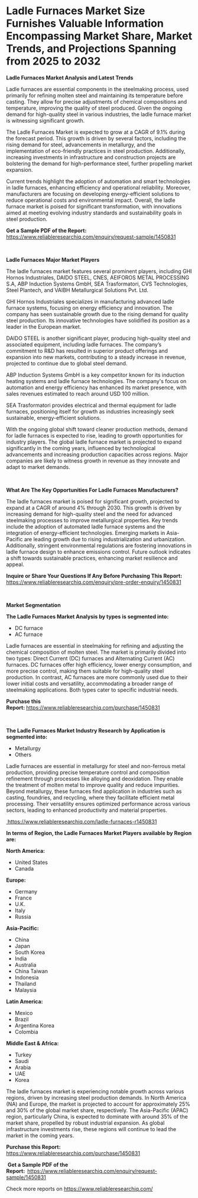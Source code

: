 <p><h1>Ladle Furnaces Market Size Furnishes Valuable Information Encompassing Market Share, Market Trends, and Projections Spanning from 2025 to 2032</h1></p><p><strong>Ladle Furnaces Market Analysis and Latest Trends</strong></p>
<p><p>Ladle furnaces are essential components in the steelmaking process, used primarily for refining molten steel and maintaining its temperature before casting. They allow for precise adjustments of chemical compositions and temperature, improving the quality of steel produced. Given the ongoing demand for high-quality steel in various industries, the ladle furnace market is witnessing significant growth.</p><p>The Ladle Furnaces Market is expected to grow at a CAGR of 9.1% during the forecast period. This growth is driven by several factors, including the rising demand for steel, advancements in metallurgy, and the implementation of eco-friendly practices in steel production. Additionally, increasing investments in infrastructure and construction projects are bolstering the demand for high-performance steel, further propelling market expansion.</p><p>Current trends highlight the adoption of automation and smart technologies in ladle furnaces, enhancing efficiency and operational reliability. Moreover, manufacturers are focusing on developing energy-efficient solutions to reduce operational costs and environmental impact. Overall, the ladle furnace market is poised for significant transformation, with innovations aimed at meeting evolving industry standards and sustainability goals in steel production.</p></p>
<p><strong>Get a Sample PDF of the Report:&nbsp;</strong> <a href="https://www.reliableresearchiq.com/enquiry/request-sample/1450831?utm_campaign=2459&utm_medium=2&utm_source=Github&utm_content=ia&utm_term=22022025&utm_id=ladle-furnaces">https://www.reliableresearchiq.com/enquiry/request-sample/1450831</a></p>
<p>&nbsp;</p>
<p><strong>Ladle Furnaces Major Market Players</strong></p>
<p><p>The ladle furnaces market features several prominent players, including GHI Hornos Industriales, DAIDO STEEL, CNES, AEIFOROS METAL PROCESSING S.A, ABP Induction Systems GmbH, SEA Trasformatori, CVS Technologies, Steel Plantech, and VAIBH Metallurgical Solutions Pvt. Ltd. </p><p>GHI Hornos Industriales specializes in manufacturing advanced ladle furnace systems, focusing on energy efficiency and innovation. The company has seen sustainable growth due to the rising demand for quality steel production. Its innovative technologies have solidified its position as a leader in the European market.</p><p>DAIDO STEEL is another significant player, producing high-quality steel and associated equipment, including ladle furnaces. The company’s commitment to R&D has resulted in superior product offerings and expansion into new markets, contributing to a steady increase in revenue, projected to continue due to global steel demand.</p><p>ABP Induction Systems GmbH is a key competitor known for its induction heating systems and ladle furnace technologies. The company's focus on automation and energy efficiency has enhanced its market presence, with sales revenues estimated to reach around USD 100 million. </p><p>SEA Trasformatori provides electrical and thermal equipment for ladle furnaces, positioning itself for growth as industries increasingly seek sustainable, energy-efficient solutions. </p><p>With the ongoing global shift toward cleaner production methods, demand for ladle furnaces is expected to rise, leading to growth opportunities for industry players. The global ladle furnace market is projected to expand significantly in the coming years, influenced by technological advancements and increasing production capacities across regions. Major companies are likely to witness growth in revenue as they innovate and adapt to market demands.</p></p>
<p>&nbsp;</p>
<p><strong>What Are The Key Opportunities For Ladle Furnaces Manufacturers?</strong></p>
<p><p>The ladle furnaces market is poised for significant growth, projected to expand at a CAGR of around 4% through 2030. This growth is driven by increasing demand for high-quality steel and the need for advanced steelmaking processes to improve metallurgical properties. Key trends include the adoption of automated ladle furnace systems and the integration of energy-efficient technologies. Emerging markets in Asia-Pacific are leading growth due to rising industrialization and urbanization. Additionally, stringent environmental regulations are fostering innovations in ladle furnace design to enhance emissions control. Future outlook indicates a shift towards sustainable practices, enhancing market resilience and appeal.</p></p>
<p><strong>Inquire or Share Your Questions If Any Before Purchasing This Report:</strong> <a href="https://www.reliableresearchiq.com/enquiry/pre-order-enquiry/1450831?utm_campaign=2459&utm_medium=2&utm_source=Github&utm_content=ia&utm_term=22022025&utm_id=ladle-furnaces">https://www.reliableresearchiq.com/enquiry/pre-order-enquiry/1450831</a></p>
<p>&nbsp;</p>
<p><strong>Market Segmentation</strong></p>
<p><strong>The Ladle Furnaces Market Analysis by types is segmented into:</strong></p>
<p><ul><li>DC furnace</li><li>AC furnace</li></ul></p>
<p><p>Ladle furnaces are essential in steelmaking for refining and adjusting the chemical composition of molten steel. The market is primarily divided into two types: Direct Current (DC) furnaces and Alternating Current (AC) furnaces. DC furnaces offer high efficiency, lower energy consumption, and more precise control, making them suitable for high-quality steel production. In contrast, AC furnaces are more commonly used due to their lower initial costs and versatility, accommodating a broader range of steelmaking applications. Both types cater to specific industrial needs.</p></p>
<p><strong>Purchase this Report:&nbsp;</strong><a href="https://www.reliableresearchiq.com/purchase/1450831?utm_campaign=2459&utm_medium=2&utm_source=Github&utm_content=ia&utm_term=22022025&utm_id=ladle-furnaces">https://www.reliableresearchiq.com/purchase/1450831</a></p>
<p>&nbsp;</p>
<p><strong>The Ladle Furnaces Market Industry Research by Application is segmented into:</strong></p>
<p><ul><li>Metallurgy</li><li>Others</li></ul></p>
<p><p>Ladle furnaces are essential in metallurgy for steel and non-ferrous metal production, providing precise temperature control and composition refinement through processes like alloying and deoxidation. They enable the treatment of molten metal to improve quality and reduce impurities. Beyond metallurgy, these furnaces find application in industries such as casting, foundries, and recycling, where they facilitate efficient metal processing. Their versatility ensures optimized performance across various sectors, leading to enhanced productivity and material properties.</p></p>
<p><a href="https://www.reliableresearchiq.com/ladle-furnaces-r1450831?utm_campaign=2459&utm_medium=2&utm_source=Github&utm_content=ia&utm_term=22022025&utm_id=ladle-furnaces">&nbsp;https://www.reliableresearchiq.com/ladle-furnaces-r1450831</a></p>
<p><strong>In terms of Region, the Ladle Furnaces Market Players available by Region are:</strong></p>
<p>
    <p> <strong> North America: </strong>
        <ul>
            <li>United States</li>
            <li>Canada</li>
        </ul>
        </p> 
    <p> <strong> Europe: </strong>
        <ul>
            <li>Germany</li>
            <li>France</li>
            <li>U.K.</li>
            <li>Italy</li>
            <li>Russia</li>
        </ul>
        </p> 
    <p> <strong> Asia-Pacific: </strong>
        <ul>
            <li>China</li>
            <li>Japan</li>
            <li>South Korea</li>
            <li>India</li>
            <li>Australia</li>
            <li>China Taiwan</li>
            <li>Indonesia</li>
            <li>Thailand</li>
            <li>Malaysia</li>
        </ul>
        </p> 
    <p> <strong> Latin America: </strong>
        <ul>
            <li>Mexico</li>
            <li>Brazil</li>
            <li>Argentina Korea</li>
            <li>Colombia</li>
        </ul>
        </p> 
    <p> <strong> Middle East & Africa: </strong>
        <ul>
            <li>Turkey</li>
            <li>Saudi</li>
            <li>Arabia</li>
            <li>UAE</li>
            <li>Korea</li>
        </ul>
    </p>
    </p>
<p><p>The ladle furnaces market is experiencing notable growth across various regions, driven by increasing steel production demands. In North America (NA) and Europe, the market is projected to account for approximately 25% and 30% of the global market share, respectively. The Asia-Pacific (APAC) region, particularly China, is expected to dominate with around 35% of the market share, propelled by robust industrial expansion. As global infrastructure investments rise, these regions will continue to lead the market in the coming years.</p></p>
<p><strong>Purchase this Report: </strong><a href="https://www.reliableresearchiq.com/purchase/1450831?utm_campaign=2459&utm_medium=2&utm_source=Github&utm_content=ia&utm_term=22022025&utm_id=ladle-furnaces">https://www.reliableresearchiq.com/purchase/1450831</a></p>
<p>&nbsp;<strong>Get a Sample PDF of the Report:&nbsp;&nbsp;</strong><a href="https://www.reliableresearchiq.com/enquiry/request-sample/1450831?utm_campaign=2459&utm_medium=2&utm_source=Github&utm_content=ia&utm_term=22022025&utm_id=ladle-furnaces">https://www.reliableresearchiq.com/enquiry/request-sample/1450831</a></p>
<p><strong></strong></p>
<p>Check more reports on <a href="https://www.reliableresearchiq.com/?utm_campaign=2459&utm_medium=2&utm_source=Github&utm_content=ia&utm_term=22022025&utm_id=ladle-furnaces">https://www.reliableresearchiq.com/</a></p>